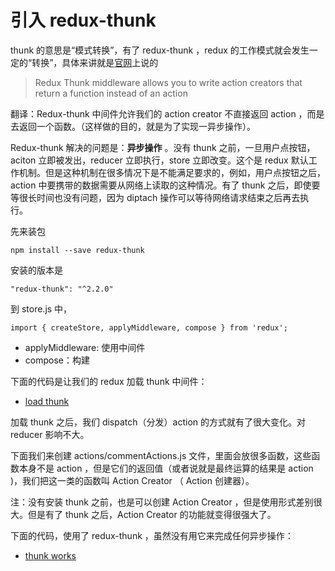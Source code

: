 # 引入 redux-thunk

thunk 的意思是“模式转换”，有了 redux-thunk ，redux 的工作模式就会发生一定的“转换”，具体来讲就是[官网](https://github.com/gaearon/redux-thunk)上说的

>Redux Thunk middleware allows you to write action creators that return a function instead of an action

翻译：Redux-thunk 中间件允许我们的 action creator 不直接返回 action ，而是去返回一个函数。（这样做的目的，就是为了实现一异步操作）。

Redux-thunk 解决的问题是：**异步操作** 。没有 thunk 之前，一旦用户点按钮，aciton 立即被发出，reducer 立即执行，store 立即改变。这个是 redux 默认工作机制。但是这种机制在很多情况下是不能满足要求的，例如，用户点按钮之后，action 中要携带的数据需要从网络上读取的这种情况。有了 thunk 之后，即使要等很长时间也没有问题，因为 diptach 操作可以等待网络请求结束之后再去执行。

先来装包

```
npm install --save redux-thunk
```

安装的版本是

```
"redux-thunk": "^2.2.0"
```



到 store.js 中，

```
import { createStore, applyMiddleware, compose } from 'redux';
```

- applyMiddleware: 使用中间件
- compose：构建


下面的代码是让我们的 redux 加载 thunk 中间件：

- [load thunk](https://github.com/happypeter/redux-hello/commit/473c8403d908b30cd4635d3a60830db82df3919a)

加载 thunk 之后，我们 dispatch（分发）action 的方式就有了很大变化。对 reducer 影响不大。

下面我们来创建 actions/commentActions.js 文件，里面会放很多函数，这些函数本身不是 action ，但是它们的返回值（或者说就是最终运算的结果是 action )，我们把这一类的函数叫 Action Creator （ Action 创建器）。

注：没有安装 thunk 之前，也是可以创建 Action Creator ，但是使用形式差别很大。但是有了 thunk 之后，Action Creator 的功能就变得很强大了。

下面的代码，使用了 redux-thunk ，虽然没有用它来完成任何异步操作：

- [thunk works](https://github.com/happypeter/redux-hello/commit/191c42a2c5d553e32f7ed331dc59bd1f4c046940)
